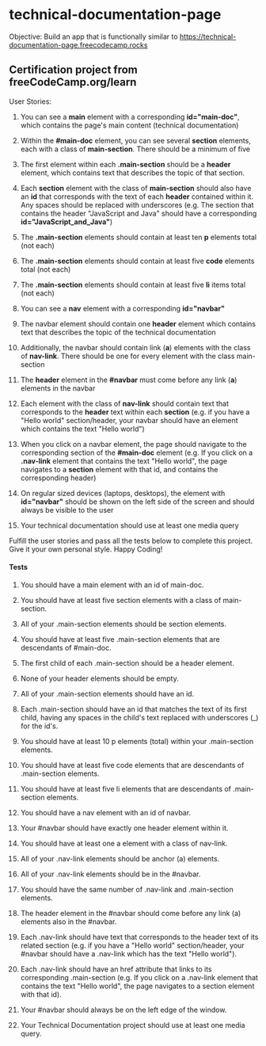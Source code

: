 # technical-documentation-page
Objective: Build an app that is functionally similar to https://technical-documentation-page.freecodecamp.rocks

## Certification project from freeCodeCamp.org/learn

User Stories:

1. You can see a **main** element with a corresponding **id="main-doc"**, which contains the page's main content (technical documentation)

2. Within the **#main-doc** element, you can see several **section** elements, each with a class of **main-section**. There should be a minimum of five

3. The first element within each **.main-section** should be a **header** element, which contains text that describes the topic of that section.

4. Each **section** element with the class of **main-section** should also have an **id** that corresponds with the text of each **header** contained within it. Any spaces should be replaced with underscores (e.g. The section that contains the header "JavaScript and Java" should have a corresponding **id="JavaScript_and_Java"**)

5. The **.main-section** elements should contain at least ten **p** elements total (not each)

6. The **.main-section** elements should contain at least five **code** elements total (not each)

7. The **.main-section** elements should contain at least five **li** items total (not each)

8. You can see a **nav** element with a corresponding **id="navbar"**

9. The navbar element should contain one **header** element which contains text that describes the topic of the technical documentation

10. Additionally, the navbar should contain link (**a**) elements with the class of **nav-link**. There should be one for every element with the class main-section

11. The **header** element in the **#navbar** must come before any link (**a**) elements in the navbar

12. Each element with the class of **nav-link** should contain text that corresponds to the **header** text within each **section** (e.g. if you have a "Hello world" section/header, your navbar should have an element which contains the text "Hello world")

13. When you click on a navbar element, the page should navigate to the corresponding section of the **#main-doc** element (e.g. If you click on a **.nav-link** element that contains the text "Hello world", the page navigates to a **section** element with that id, and contains the corresponding header)

14. On regular sized devices (laptops, desktops), the element with **id="navbar"** should be shown on the left side of the screen and should always be visible to the user

15. Your technical documentation should use at least one media query

Fulfill the user stories and pass all the tests below to complete this project. Give it your own personal style. Happy Coding!




####  Tests
1. You should have a main element with an id of main-doc.

2. You should have at least five section elements with a class of main-section.

3. All of your .main-section elements should be section elements.

4. You should have at least five .main-section elements that are descendants of #main-doc.

5. The first child of each .main-section should be a header element.

6. None of your header elements should be empty.

7. All of your .main-section elements should have an id.

8. Each .main-section should have an id that matches the text of its first child, having any spaces in the child's text replaced with underscores (_) for the id's.

9. You should have at least 10 p elements (total) within your .main-section elements.

10. You should have at least five code elements that are descendants of .main-section elements.

11. You should have at least five li elements that are descendants of .main-section elements.

12. You should have a nav element with an id of navbar.

13. Your #navbar should have exactly one header element within it.

14. You should have at least one a element with a class of nav-link.

15. All of your .nav-link elements should be anchor (a) elements.

16. All of your .nav-link elements should be in the #navbar.

17. You should have the same number of .nav-link and .main-section elements.

18. The header element in the #navbar should come before any link (a) elements also in the #navbar.

19. Each .nav-link should have text that corresponds to the header text of its related section (e.g. if you have a "Hello world" section/header, your #navbar should have a .nav-link which has the text "Hello world").

20. Each .nav-link should have an href attribute that links to its corresponding .main-section (e.g. If you click on a .nav-link element that contains the text "Hello world", the page navigates to a section element with that id).

21. Your #navbar should always be on the left edge of the window.

22. Your Technical Documentation project should use at least one media query.
